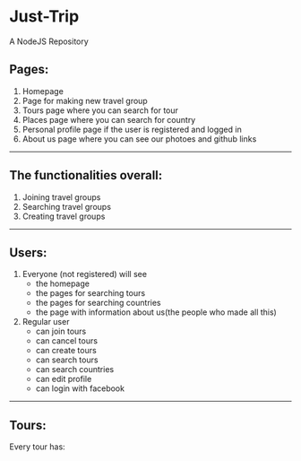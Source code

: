 # Just-Trip
A NodeJS Repository

## Pages:
1. Homepage
2. Page for making new travel group
3. Tours page where you can search for tour
4. Places page where you can search for country
5. Personal profile page if the user is registered and logged in
6. About us page where you can see our photoes and github links 

------------------------------------------

## The functionalities overall:
1. Joining travel groups
2. Searching travel groups
3. Creating travel groups

-------------------------------------

## Users:
1. Everyone (not registered) will see 
	- the homepage
	- the pages for searching tours
    - the pages for searching countries
	- the page with information about us(the people who made all this)
2. Regular user 
	- can join tours
    - can cancel tours
	- can create tours
	- can search tours
	- can search countries
	- can edit profile
    - can login with facebook

-----------------------------------

## Tours:
Every tour has:
	